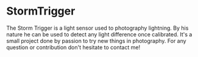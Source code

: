 # StormTrigger
The Storm Trigger is a light sensor used to photography lightning. By his nature he can be used to detect any light difference once calibrated.
It's a small project done by passion to try new things in photography.
For any question or contribution don't hesitate to contact me!
